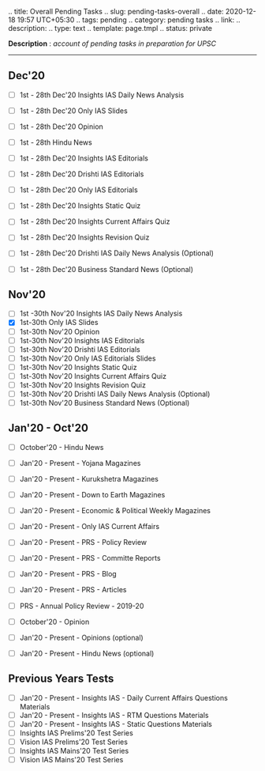 
.. title: Overall Pending Tasks
.. slug: pending-tasks-overall
.. date: 2020-12-18 19:57 UTC+05:30
.. tags: pending
.. category: pending tasks
.. link: 
.. description: 
.. type: text
.. template: page.tmpl
.. status: private

**Description** : *account of pending tasks in preparation for UPSC*
<!-- TEASER_END -->

---

## Dec'20
- [ ] 1st - 28th Dec'20 Insights IAS Daily News Analysis
- [ ] 1st - 28th Dec'20 Only IAS Slides
- [ ] 1st - 28th Dec'20 Opinion
- [ ] 1st - 28th Hindu News
- [ ] 1st - 28th Dec'20 Insights IAS Editorials
- [ ] 1st - 28th Dec'20 Drishti IAS Editorials
- [ ] 1st - 28th Dec'20 Only IAS Editorials
- [ ] 1st - 28th Dec'20 Insights Static Quiz
- [ ] 1st - 28th Dec'20 Insights Current Affairs Quiz
- [ ] 1st - 28th Dec'20 Insights Revision Quiz
- [ ] 1st - 28th Dec'20 Drishti IAS Daily News Analysis (Optional)
- [ ] 1st - 28th Dec'20 Business Standard News (Optional)


## Nov'20
- [ ] 1st -30th Nov'20 Insights IAS Daily News Analysis 
- [x] 1st-30th Only IAS Slides
- [ ] 1st-30th Nov'20 Opinion
- [ ] 1st-30th Nov'20 Insights IAS Editorials
- [ ] 1st-30th Nov'20 Drishti IAS Editorials
- [ ] 1st-30th Nov'20 Only IAS Editorials Slides
- [ ] 1st-30th Nov'20 Insights Static Quiz
- [ ] 1st-30th Nov'20 Insights Current Affairs Quiz
- [ ] 1st-30th Nov'20 Insights Revision Quiz
- [ ] 1st-30th Nov'20 Drishti IAS Daily News Analysis (Optional)
- [ ] 1st-30th Nov'20 Business Standard News (Optional)

## Jan'20 - Oct'20
- [ ] October'20 - Hindu News
- [ ] Jan'20 - Present - Yojana Magazines
- [ ] Jan'20 - Present - Kurukshetra Magazines
- [ ] Jan'20 - Present - Down to Earth Magazines
- [ ] Jan'20 - Present - Economic & Political Weekly Magazines 
- [ ] Jan'20 - Present - Only IAS Current Affairs 
- [ ] Jan'20 - Present - PRS - Policy Review
- [ ] Jan'20 - Present - PRS - Committe Reports
- [ ] Jan'20 - Present - PRS - Blog
- [ ] Jan'20 - Present - PRS - Articles
- [ ] PRS - Annual Policy Review - 2019-20
- [ ] October'20 - Opinion
- [ ] Jan'20 - Present - Opinions (optional)
- [ ] Jan'20 - Present - Hindu News (optional)


## Previous Years Tests
- [ ] Jan'20 - Present - Insights IAS - Daily Current Affairs Questions Materials 
- [ ] Jan'20 - Present - Insights IAS - RTM Questions Materials
- [ ] Jan'20 - Present - Insights IAS - Static Questions Materials
- [ ] Insights IAS Prelims'20 Test Series 
- [ ] Vision IAS Prelims'20 Test Series 
- [ ] Insights IAS Mains'20 Test Series
- [ ] Vision IAS Mains'20 Test Series